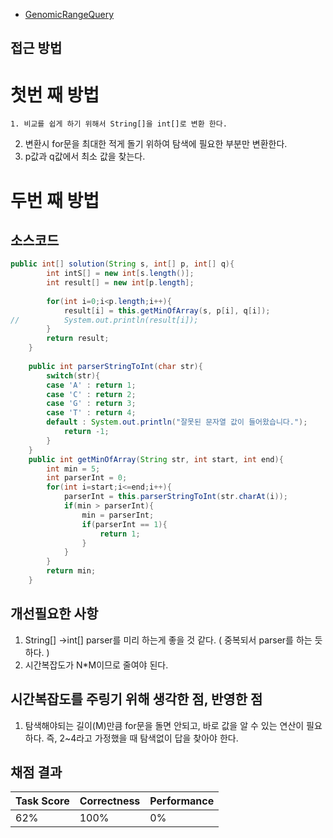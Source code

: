 - [GenomicRangeQuery](https://app.codility.com/programmers/lessons/5-prefix_sums/genomic_range_query/)

## 접근 방법


# 첫번 째 방법
	1. 비교를 쉽게 하기 위해서 String[]을 int[]로 변환 한다.
  2. 변환시 for문을 최대한 적게 돌기 위하여 탐색에 필요한 부분만 변환한다. 
  3. p값과 q값에서 최소 값을 찾는다.
# 두번 째 방법

## 소스코드

~~~java
public int[] solution(String s, int[] p, int[] q){
		int intS[] = new int[s.length()];
		int result[] = new int[p.length];
		
		for(int i=0;i<p.length;i++){
			result[i] = this.getMinOfArray(s, p[i], q[i]);
//			System.out.println(result[i]);
		}
		return result;
	}
	
	public int parserStringToInt(char str){
		switch(str){
		case 'A' : return 1;
		case 'C' : return 2;
		case 'G' : return 3;
		case 'T' : return 4;
		default : System.out.println("잘못된 문자열 값이 들어왔습니다.");
			return -1;
		}
	}
	public int getMinOfArray(String str, int start, int end){
		int min = 5;
		int parserInt = 0;
		for(int i=start;i<=end;i++){
			parserInt = this.parserStringToInt(str.charAt(i));
			if(min > parserInt){
				min = parserInt;
				if(parserInt == 1){
					return 1;
				}
			}
		}
		return min;
	}
~~~

## 개선필요한 사항
 1. String[] ->int[] parser를 미리 하는게 좋을 것 같다. ( 중복되서 parser를 하는 듯 하다. )
 2. 시간복잡도가 N*M이므로 줄여야 된다.
 

## 시간복잡도를 주링기 위해 생각한 점, 반영한 점
 1. 탐색해야되는 길이(M)만큼 for문을 돌면 안되고, 바로 값을 알 수 있는 연산이 필요하다. 즉, 2~4라고 가정했을 때 탐색없이 답을 찾아야 한다.

## 채점 결과
| Task Score | Correctness | Performance | 
| ------------ | ------------- | ------------- |
| 62% | 100% | 0% |
